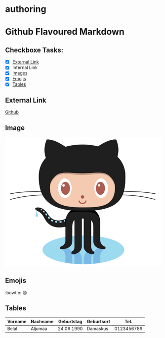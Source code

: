 # authoring

# Github Flavoured Markdown

## Checkboxe Tasks:
- [x] [External Link](#external-link)
- [x] Internal Link
- [x] [Images](#image)
- [x] [Emojis](#emojis)
- [x] [Tables](#tables)

## External Link
[Github](https://help.github.com/ar)

## Image
![Pinguin](/Images/logo.png)

## Emojis
:bowtie:
:smile:

## Tables
| Vorname | Nachname | Geburtstag | Geburtsort | Tel. |
| ---     | ---      | ---        | ---        | ---  |
| Belal | Aljumaa | 24.06.1990 | Damaskus | 0123456789 |

